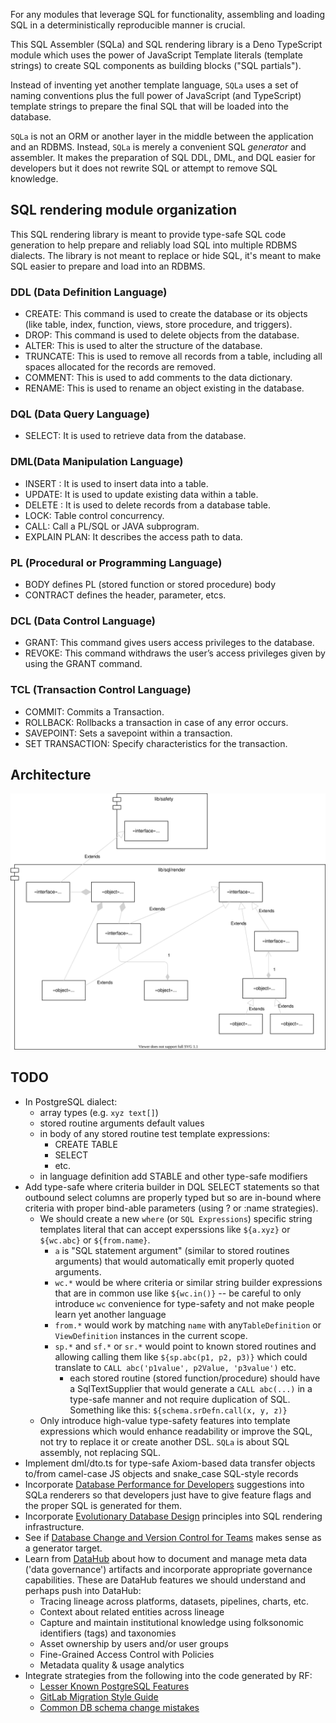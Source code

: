 For any modules that leverage SQL for functionality, assembling and loading SQL
in a deterministically reproducible manner is crucial.

This SQL Assembler (SQLa) and SQL rendering library is a Deno TypeScript module
which uses the power of JavaScript Template literals (template strings) to
create SQL components as building blocks ("SQL partials").

Instead of inventing yet another template language, `SQLa` uses a set of naming
conventions plus the full power of JavaScript (and TypeScript) template strings
to prepare the final SQL that will be loaded into the database.

`SQLa` is not an ORM or another layer in the middle between the application and
an RDBMS. Instead, `SQLa` is merely a convenient SQL _generator_ and assembler.
It makes the preparation of SQL DDL, DML, and DQL easier for developers but it
does not rewrite SQL or attempt to remove SQL knowledge.

## SQL rendering module organization

This SQL rendering library is meant to provide type-safe SQL code generation to
help prepare and reliably load SQL into multiple RDBMS dialects. The library is
not meant to replace or hide SQL, it's meant to make SQL easier to prepare and
load into an RDBMS.

### DDL (Data Definition Language)

- CREATE: This command is used to create the database or its objects (like
  table, index, function, views, store procedure, and triggers).
- DROP: This command is used to delete objects from the database.
- ALTER: This is used to alter the structure of the database.
- TRUNCATE: This is used to remove all records from a table, including all
  spaces allocated for the records are removed.
- COMMENT: This is used to add comments to the data dictionary.
- RENAME: This is used to rename an object existing in the database.

### DQL (Data Query Language)

- SELECT: It is used to retrieve data from the database.

### DML(Data Manipulation Language)

- INSERT : It is used to insert data into a table.
- UPDATE: It is used to update existing data within a table.
- DELETE : It is used to delete records from a database table.
- LOCK: Table control concurrency.
- CALL: Call a PL/SQL or JAVA subprogram.
- EXPLAIN PLAN: It describes the access path to data.

### PL (Procedural or Programming Language)

- BODY defines PL (stored function or stored procedure) body
- CONTRACT defines the header, parameter, etcs.

### DCL (Data Control Language)

- GRANT: This command gives users access privileges to the database.
- REVOKE: This command withdraws the user’s access privileges given by using the
  GRANT command.

### TCL (Transaction Control Language)

- COMMIT: Commits a Transaction.
- ROLLBACK: Rollbacks a transaction in case of any error occurs.
- SAVEPOINT: Sets a savepoint within a transaction.
- SET TRANSACTION: Specify characteristics for the transaction.

## Architecture

![Architecture](mod.drawio.svg)

## TODO

- In PostgreSQL dialect:
  - array types (e.g. `xyz text[]`)
  - stored routine arguments default values
  - in body of any stored routine test template expressions:
    - CREATE TABLE
    - SELECT
    - etc.
  - in language definition add STABLE and other type-safe modifiers
- Add type-safe where criteria builder in DQL SELECT statements so that outbound
  select columns are properly typed but so are in-bound where criteria with
  proper bind-able parameters (using ? or :name strategies).
  - We should create a new `where` (or `SQL Expressions`) specific string
    templates literal that can accept experssions like `${a.xyz}` or `${wc.abc}`
    or `${from.name}`.
    - `a` is "SQL statement argument" (similar to stored routines arguments)
      that would automatically emit properly quoted arguments.
    - `wc.*` would be where criteria or similar string builder expressions that
      are in common use like `${wc.in()}` -- be careful to only introduce `wc`
      convenience for type-safety and not make people learn yet another language
    - `from.*` would work by matching `name` with any`TableDefinition` or
      `ViewDefinition` instances in the current scope.
    - `sp.*` and `sf.*` or `sr.*` would point to known stored routines and
      allowing calling them like `${sp.abc(p1, p2, p3)}` which could translate
      to `CALL abc('p1value', p2Value, 'p3value')` etc.
      - each stored routine (stored function/procedure) should have a
        SqlTextSupplier that would generate a `CALL abc(...)` in a type-safe
        manner and not require duplication of SQL. Something like this:
        `${schema.srDefn.call(x, y, z)}`
  - Only introduce high-value type-safety features into template expressions
    which would enhance readability or improve the SQL, not try to replace it or
    create another DSL. `SQLa` is about SQL assembly, not replacing SQL.
- Implement dml/dto.ts for type-safe Axiom-based data transfer objects to/from
  camel-case JS objects and snake_case SQL-style records
- Incorporate
  [Database Performance for Developers](https://use-the-index-luke.com/)
  suggestions into SQLa renderers so that developers just have to give feature
  flags and the proper SQL is generated for them.
- Incorporate
  [Evolutionary Database Design](https://martinfowler.com/articles/evodb.html)
  principles into SQL rendering infrastructure.
- See if
  [Database Change and Version Control for Teams](https://www.bytebase.com/_nuxt/img/main.a176dc4.webp)
  makes sense as a generator target.
- Learn from [DataHub](https://datahubproject.io/docs/features) about how to
  document and manage meta data ('data governance') artifacts and incorporate
  appropriate governance capabilities. These are DataHub features we should
  understand and perhaps push into DataHub:
  - Tracing lineage across platforms, datasets, pipelines, charts, etc.
  - Context about related entities across lineage
  - Capture and maintain institutional knowledge using folksonomic identifiers
    (tags) and taxonomies
  - Asset ownership by users and/or user groups
  - Fine-Grained Access Control with Policies
  - Metadata quality & usage analytics
- Integrate strategies from the following into the code generated by RF:
  - [Lesser Known PostgreSQL Features](https://hakibenita.com/postgresql-unknown-features)
  - [GitLab Migration Style Guide](https://docs.gitlab.com/ee/development/migration_style_guide.html)
  - [Common DB schema change mistakes](https://postgres.ai/blog/20220525-common-db-schema-change-mistakes#case-1-schema-mismatch)

